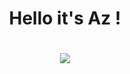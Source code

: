 <h1 align="center">Hello it's Az !</h1>
<h1 align="center"> <img src="https://discord.c99.nl/widget/theme-1/771317042653167627.png"> </h1>
